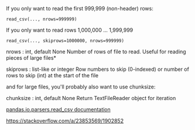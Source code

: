 If you only want to read the first 999,999 (non-header) rows:

```
read_csv(..., nrows=999999)

```

If you only want to read rows 1,000,000 ... 1,999,999

```
read_csv(..., skiprows=1000000, nrows=999999)

```

nrows : int, default None Number of rows of file to read. Useful for reading pieces of large files\*

skiprows : list-like or integer Row numbers to skip (0-indexed) or number of rows to skip (int) at the start of the file

and for large files, you'll probably also want to use chunksize:

chunksize : int, default None Return TextFileReader object for iteration

[pandas.io.parsers.read_csv documentation](https://pandas.pydata.org/pandas-docs/stable/reference/api/pandas.read_csv.html)

https://stackoverflow.com/a/23853569/1902852
